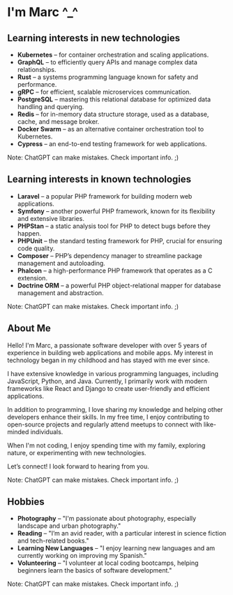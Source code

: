 # I'm Marc ^_^

## Learning interests in new technologies

- <strong>Kubernetes</strong> – for container orchestration and scaling applications.
- <strong>GraphQL</strong> – to efficiently query APIs and manage complex data relationships.
- <strong>Rust</strong> – a systems programming language known for safety and performance.
- <strong>gRPC</strong> – for efficient, scalable microservices communication.
- <strong>PostgreSQL</strong> – mastering this relational database for optimized data handling and querying.
- <strong>Redis</strong> – for in-memory data structure storage, used as a database, cache, and message broker.
- <strong>Docker Swarm</strong> – as an alternative container orchestration tool to Kubernetes.
- <strong>Cypress</strong> – an end-to-end testing framework for web applications.

Note: ChatGPT can make mistakes. Check important info. ;)

## Learning interests in known technologies

- <strong>Laravel</strong> – a popular PHP framework for building modern web applications.
- <strong>Symfony</strong> – another powerful PHP framework, known for its flexibility and extensive libraries.
- <strong>PHPStan</strong> – a static analysis tool for PHP to detect bugs before they happen.
- <strong>PHPUnit</strong> – the standard testing framework for PHP, crucial for ensuring code quality.
- <strong>Composer</strong> – PHP’s dependency manager to streamline package management and autoloading.
- <strong>Phalcon</strong> – a high-performance PHP framework that operates as a C extension.
- <strong>Doctrine ORM</strong> – a powerful PHP object-relational mapper for database management and abstraction.

Note: ChatGPT can make mistakes. Check important info. ;)

## About Me

Hello! I'm Marc, a passionate software developer with over 5 years of experience in building web applications and mobile apps. My interest in technology began in my childhood and has stayed with me ever since.

I have extensive knowledge in various programming languages, including JavaScript, Python, and Java. Currently, I primarily work with modern frameworks like React and Django to create user-friendly and efficient applications.

In addition to programming, I love sharing my knowledge and helping other developers enhance their skills. In my free time, I enjoy contributing to open-source projects and regularly attend meetups to connect with like-minded individuals.

When I'm not coding, I enjoy spending time with my family, exploring nature, or experimenting with new technologies.

Let’s connect! I look forward to hearing from you.

Note: ChatGPT can make mistakes. Check important info. ;)

## Hobbies

- <strong>Photography</strong> – "I'm passionate about photography, especially landscape and urban photography."
- <strong>Reading</strong> – "I’m an avid reader, with a particular interest in science fiction and tech-related books."
- <strong>Learning New Languages</strong> – "I enjoy learning new languages and am currently working on improving my Spanish."
- <strong>Volunteering</strong> – "I volunteer at local coding bootcamps, helping beginners learn the basics of software development."

Note: ChatGPT can make mistakes. Check important info. ;)
